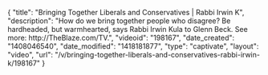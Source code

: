 {
    "title": "Bringing Together Liberals and Conservatives | Rabbi Irwin K",
    "description": "How do we bring together people who disagree? Be hardheaded, but warmhearted, says Rabbi Irwin Kula to Glenn Beck. See more: http:\/\/TheBlaze.com\/TV.",
    "videoid": "198167",
    "date_created": "1408046540",
    "date_modified": "1418181877",
    "type": "captivate",
    "layout": "video",
    "url": "\/v\/bringing-together-liberals-and-conservatives-rabbi-irwin-k\/198167"
}